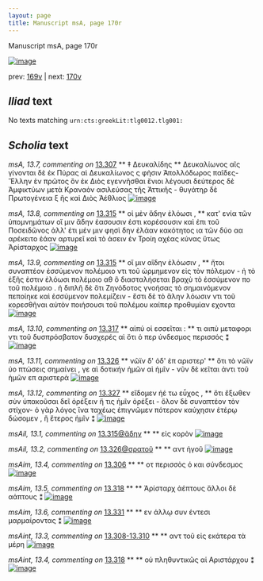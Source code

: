 ```yaml
---
layout: page
title: Manuscript msA, page 170r
---
```


Manuscript msA, page 170r

[![image](http://www.homermultitext.org/iipsrv?OBJ=IIP,1.0&FIF=/project/homer/pyramidal/deepzoom/hmt/vaimg/2017a/VA170RN_0341.tif&WID=100&CVT=JPEG)](http://www.homermultitext.org/ict2/?urn=urn:cite2:hmt:vaimg.2017a:VA170RN_0341)

prev:  [169v](../169v/) | next:  [170v](../170v/)

## *Iliad* text

No texts matching `urn:cts:greekLit:tlg0012.tlg001:`

## *Scholia* text

*msA, 13.7, commenting on* [13.307](#13.307)  <a id="msA_13.7"/> **													 ‡ Δευκαλίδης 													 												** 													 														 Δευκαλίωνος αῖς γίνονται δὲ ἐκ Πύρας αὶ Δευκαλίωνος ς φὴσιν Ἀπολλόδωρος 														 															 															 παῖδες- Ἕλλην ὲν πρῶτος ὃν ἐκ Διὸς εγεννῆσθαι ἔνιοι λέγουσι δεύτερος δὲ Ἀμφικτύων μετὰ Κραναὸν ασιλεύσας τῆς Ἀττικῆς - θυγάτηρ δὲ Πρωτογένεια ξ ῆς καὶ Διὸς 																 Ἀέθλιος 															 														 													 												[![image](http://www.homermultitext.org/iipsrv?OBJ=IIP,1.0&FIF=/project/homer/pyramidal/deepzoom/hmt/vaimg/2017a/VA170RN_0341.tif&RGN=0.1415,0.08299,0.6507,0.05104&WID=1000&CVT=JPEG)](http://www.homermultitext.org/ict2/?urn=urn:cite2:hmt:vaimg.2017a:VA170RN_0341@0.1415,0.08299,0.6507,0.05104)

*msA, 13.8, commenting on* [13.315](#13.315)  <a id="msA_13.8"/> **													 οἱ μὲν ἅδην ἑλόωσι , 												** 													 κατ' ενία τῶν ὑπομνημάτων οἴ μιν ἄδην ἑασουσιν ἐστι κορέσουσιν καὶ ἐπι τοῦ Ποσειδῶνος 														 															 															 ἀλλ' ἐτι μέν μιν φησὶ δην ἐλάαν κακότητος 														 ια τῶν δύο αα αρέκειτο ἑάαν αρτυρεῖ καὶ τὸ 															 															 άσειν ἐν Τροίη αχέας κύνας 														 ὕτως Ἀρίσταρχος 													 												[![image](http://www.homermultitext.org/iipsrv?OBJ=IIP,1.0&FIF=/project/homer/pyramidal/deepzoom/hmt/vaimg/2017a/VA170RN_0341.tif&RGN=0.5949,0.3747,0.1793,0.09046&WID=1000&CVT=JPEG)](http://www.homermultitext.org/ict2/?urn=urn:cite2:hmt:vaimg.2017a:VA170RN_0341@0.5949,0.3747,0.1793,0.09046)

*msA, 13.9, commenting on* [13.315](#13.315)  <a id="msA_13.9"/> **													 οἵ μιν αἵδην ἐλόωσιν , 												** 													 ἤτοι συναπτέον ἐσσύμενον πολέμοιο ντι τοῦ ὡρμημενον εἰς τὸν πόλεμον - ἠ τὸ 														ἑξῆς ἐστιν ἐλόωσι πολέμοιο αθ ὃ διασταλήσεται βραχὺ τὸ ἐσσύμενον πο τοῦ 															 πολέμοιο . ἡ διπλῆ δὲ ὅτι Ζηνόδοτος γνοήσας τὸ σημαινόμενον πεποίηκε καὶ 															ἐσσύμενον πολεμίζειν - ἔστι δὲ τὸ 															 ἅλην λόωσιν ντι τοῦ κορεσθῆναι αὐτὸν ποιήσουσι τοῦ πολέμου καίπερ προθυμίαν 															εχοντα 													 												[![image](http://www.homermultitext.org/iipsrv?OBJ=IIP,1.0&FIF=/project/homer/pyramidal/deepzoom/hmt/vaimg/2017a/VA170RN_0341.tif&RGN=0.5917,0.4584,0.1881,0.1237&WID=1000&CVT=JPEG)](http://www.homermultitext.org/ict2/?urn=urn:cite2:hmt:vaimg.2017a:VA170RN_0341@0.5917,0.4584,0.1881,0.1237)

*msA, 13.10, commenting on* [13.317](#13.317)  <a id="msA_13.10"/> **													 αἱπύ οἱ εσσεῖται : 												** 													 τι αιπὺ μεταφορι ντι τοῦ δυσπρόσβατον 														 δυσχερές αὶ ὅτι ὁ περ ύνδεσμος περισσός ⁑ 												[![image](http://www.homermultitext.org/iipsrv?OBJ=IIP,1.0&FIF=/project/homer/pyramidal/deepzoom/hmt/vaimg/2017a/VA170RN_0341.tif&RGN=0.5882,0.5757,0.1855,0.04039&WID=1000&CVT=JPEG)](http://www.homermultitext.org/ict2/?urn=urn:cite2:hmt:vaimg.2017a:VA170RN_0341@0.5882,0.5757,0.1855,0.04039)

*msA, 13.11, commenting on* [13.326](#13.326)  <a id="msA_13.11"/> **													 νῶϊν δ' ὁδ' ἐπ αριστερ' 												** 													 ὅτι τὸ νῶϊν ύο πτώσεις σημαίνει , γε αὶ δοτικήν ἡμῶν αὶ ἡμῖν - νῦν δὲ κεῖται ἀντι τοῦ ἡμῶν επ αριστερὰ 														 													 												[![image](http://www.homermultitext.org/iipsrv?OBJ=IIP,1.0&FIF=/project/homer/pyramidal/deepzoom/hmt/vaimg/2017a/VA170RN_0341.tif&RGN=0.6135,0.6118,0.1568,0.04910&WID=1000&CVT=JPEG)](http://www.homermultitext.org/ict2/?urn=urn:cite2:hmt:vaimg.2017a:VA170RN_0341@0.6135,0.6118,0.1568,0.04910)

*msA, 13.12, commenting on* [13.327](#13.327)  <a id="msA_13.12"/> **													 εἴδομεν ἠέ τω εὖχος , 												** 													 ὅτι ἔξωθεν σὺν ὑπακοῦσαι δεῖ ὀρέξειν 														 ἥ τις ἡμῖν ὀρέξει - ὅλον δὲ συναπτέον τὸν στίχον- ὁ γὰρ λόγος ἵνα ταχέως ἐπιγνῶμεν 														πότερον καύχησιν ἑτέρῳ δώσομεν , ἢ ἕτερος ἡμῖν ⁑ 												[![image](http://www.homermultitext.org/iipsrv?OBJ=IIP,1.0&FIF=/project/homer/pyramidal/deepzoom/hmt/vaimg/2017a/VA170RN_0341.tif&RGN=0.5411,0.6560,0.2299,0.07344&WID=1000&CVT=JPEG)](http://www.homermultitext.org/ict2/?urn=urn:cite2:hmt:vaimg.2017a:VA170RN_0341@0.5411,0.6560,0.2299,0.07344)

*msAil, 13.1, commenting on* [13.315@ἅδην](#13.315@ἅδην)  <a id="msAil_13.1"/> **							 						** 							 εἰς κορὸν 						[![image](http://www.homermultitext.org/iipsrv?OBJ=IIP,1.0&FIF=/project/homer/pyramidal/deepzoom/hmt/vaimg/2017a/VA170RN_0341.tif&RGN=0.2515,0.3693,0.04108,0.01591&WID=1000&CVT=JPEG)](http://www.homermultitext.org/ict2/?urn=urn:cite2:hmt:vaimg.2017a:VA170RN_0341@0.2515,0.3693,0.04108,0.01591)

*msAil, 13.2, commenting on* [13.326@σρατοῦ](#13.326@σρατοῦ)  <a id="msAil_13.2"/> **							 						** 							 αντ 								 ἡγοῦ 						[![image](http://www.homermultitext.org/iipsrv?OBJ=IIP,1.0&FIF=/project/homer/pyramidal/deepzoom/hmt/vaimg/2017a/VA170RN_0341.tif&RGN=0.3742,0.5639,0.03998,0.01494&WID=1000&CVT=JPEG)](http://www.homermultitext.org/ict2/?urn=urn:cite2:hmt:vaimg.2017a:VA170RN_0341@0.3742,0.5639,0.03998,0.01494)

*msAim, 13.4, commenting on* [13.306](#13.306)  <a id="msAim_13.4"/> **							 						** 							 								 οτ περισσὸς ὁ και σύνδεσμος 						[![image](http://www.homermultitext.org/iipsrv?OBJ=IIP,1.0&FIF=/project/homer/pyramidal/deepzoom/hmt/vaimg/2017a/VA170RN_0341.tif&RGN=0.5925,0.2059,0.06448,0.02172&WID=1000&CVT=JPEG)](http://www.homermultitext.org/ict2/?urn=urn:cite2:hmt:vaimg.2017a:VA170RN_0341@0.5925,0.2059,0.06448,0.02172)

*msAim, 13.5, commenting on* [13.318](#13.318)  <a id="msAim_13.5"/> **							 						** 							 Ἀρίσταρχ 								 ἀέπτους ἄλλοι δὲ αάπτους ⁑ 						[![image](http://www.homermultitext.org/iipsrv?OBJ=IIP,1.0&FIF=/project/homer/pyramidal/deepzoom/hmt/vaimg/2017a/VA170RN_0341.tif&RGN=0.5663,0.4116,0.03850,0.05062&WID=1000&CVT=JPEG)](http://www.homermultitext.org/ict2/?urn=urn:cite2:hmt:vaimg.2017a:VA170RN_0341@0.5663,0.4116,0.03850,0.05062)

*msAim, 13.6, commenting on* [13.331](#13.331)  <a id="msAim_13.6"/> **							 						** 							 εν άλλῳ συν έντεσι μαρμαίροντας ⁑ 						[![image](http://www.homermultitext.org/iipsrv?OBJ=IIP,1.0&FIF=/project/homer/pyramidal/deepzoom/hmt/vaimg/2017a/VA170RN_0341.tif&RGN=0.5660,0.6618,0.05011,0.04232&WID=1000&CVT=JPEG)](http://www.homermultitext.org/ict2/?urn=urn:cite2:hmt:vaimg.2017a:VA170RN_0341@0.5660,0.6618,0.05011,0.04232)

*msAint, 13.3, commenting on* [13.308-13.310](#13.308-13.310)  <a id="msAint_13.3"/> **							 						** 							 								 αντ τοῦ εἰς εκάτερα τὰ μέρη 							 						[![image](http://www.homermultitext.org/iipsrv?OBJ=IIP,1.0&FIF=/project/homer/pyramidal/deepzoom/hmt/vaimg/2017a/VA170RN_0341.tif&RGN=0.1057,0.2837,0.05766,0.02725&WID=1000&CVT=JPEG)](http://www.homermultitext.org/ict2/?urn=urn:cite2:hmt:vaimg.2017a:VA170RN_0341@0.1057,0.2837,0.05766,0.02725)

*msAint, 13.4, commenting on* [13.318](#13.318)  <a id="msAint_13.4"/> **							 						** 							 οὑ πληθυντικῶς αἱ Αριστάρχου ⁑ 						[![image](http://www.homermultitext.org/iipsrv?OBJ=IIP,1.0&FIF=/project/homer/pyramidal/deepzoom/hmt/vaimg/2017a/VA170RN_0341.tif&RGN=0.1024,0.4155,0.05803,0.02780&WID=1000&CVT=JPEG)](http://www.homermultitext.org/ict2/?urn=urn:cite2:hmt:vaimg.2017a:VA170RN_0341@0.1024,0.4155,0.05803,0.02780)